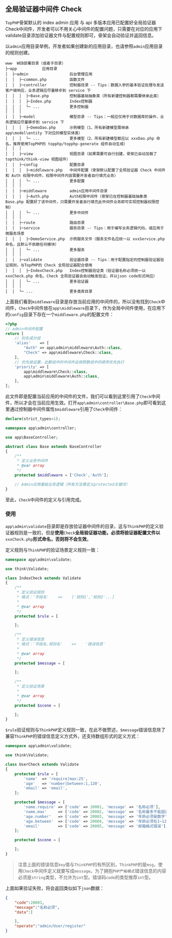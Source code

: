 ## 全局验证器中间件 Check

`TopPHP`骨架默认的 index admin 应用 与 api 多版本应用已配置好全局验证器Check中间件，开发者可以不用关心中间件的配置问题，只需要在对应的应用下validate目录添加验证器文件与配置规则即可，骨架会自动验证并返回信息。

以`admin`应用目录举例，开发者如果创建新的应用目录，也请参照`admin`应用目录的规则创建。

```
www  WEB部署目录（或者子目录）
├─app           应用目录
│  ├─admin                  后台管理应用
│  │  ├─common.php          函数文件
│  │  ├─controller          控制器目录 -- Tips：数据入参的基本验证处理与发送客户端响应，业务逻辑应尽量移步到 service 下
│  │  │  ├─Base.php         控制器基础抽象类（所有新建控制器都需要继承此类）
│  │  │  ├─Index.php        Index控制器
│  │  │  └─ ...             更多控制器
│  │  │
│  │  ├─model               模型目录 -- Tips：一般应仅用于对数据库的操作，业务逻辑应尽量移步到 service 下
│  │  │  ├─DemoDao.php      示例模型（1、所有新建模型需继承 app\model\entity 下对应的模型实体类）
│  │  │  └─ ...             更多模型（2、所有新建模型都应以 xxxDao.php 命名，推荐使用TopPHP的 topphp/topphp-generate 组件自动生成）
│  │  │
│  │  ├─view                视图目录（如果需要可自行创建，骨架已自动加载了 topthink/think-view 视图组件）
│  │  ├─config              配置目录
│  │  │  ├─middleware.php   中间件配置（骨架默认配置了全局验证器 Check 中间件和 Auth 权限中间件，权限中间件内容需要开发者自行填充业务）
│  │  │  └─ ...             更多配置
│  │  │
│  │  ├─middleware          admin应用中间件目录
│  │  │  ├─Auth.php         Auth权限中间件（骨架已在控制器基础抽象类 Base.php 配置好了该中间件，只需要开发者自行填充此中间件业务即可实现控制器权限控制）
│  │  │  └─ ...             更多中间件
│  │  │
│  │  ├─route               路由目录
│  │  ├─service             服务目录 -- Tips：用于编写业务逻辑代码，或应用于微服务场景
│  │  │  ├─DemoService.php  示例服务文件（服务文件名应统一以 xxxService.php 命名，且默认不依赖任何模块）
│  │  │  └─ ...             更多服务
│  │  │
│  │  ├─validate            验证器目录 -- Tips：用于配置指定的控制器验证器验证规则，与TopPHP的 Check 全局验证器配合使用
│  │  │  ├─IndexCheck.php   Index控制器验证类（验证器名称必须统一以 xxxCheck.php 命名，Check 全局验证器会自动触发验证，并以json code形式响应）
│  │  │  └─ ...             更多验证器
│  │  │
│  │  └─ ...                更多类库目录
```

上面我们看到`middleware`目录是存放当前应用的中间件的，所以没有找到`Check`中间件，`Check`中间件放在`app\middleware`目录下，作为全局中间件使用，在应用下的`config`目录下存在一个`middleware.php`的配置文件：

```php
<?php
// admin中间件配置
return [
    // 别名或分组
    'alias'    => [
        "Auth" => app\admin\middleware\Auth::class,
        "Check" => app\middleware\Check::class,
    ],
    // 优先级设置，此数组中的中间件会按照数组中的顺序优先执行
    'priority' => [
        app\middleware\Check::class,
        app\admin\middleware\Auth::class,
    ],
];
```

此文件即是配置当前应用的中间件的文件，我们可以看到这里引用了`Check`中间件，所以才会在当前应用生效。打开`app\admin\controller\Base.php`即可看到这里通过控制器中间件属性`$middleware`引用了`Check`中间件：

```php
declare(strict_types=1);

namespace app\admin\controller;

use app\BaseController;

abstract class Base extends BaseController
{
    /**
     * 定义业务中间件
     * @var array
     */
    protected $middleware = ['Check','Auth'];

    // Admin应用基础业务逻辑（所有方法需定义protected关键词）
}
```

至此，`Check`中间件的定义与引用完成。

### 使用

`app\admin\validate`目录即是存放验证器中间件的目录，这与`ThinkPHP`的定义验证器规则是一致的，但是**使用**`Check`**全局验证器功能，必须将验证器配置文件以**`xxxCheck.php`**形式命名，否则将不会生效**。

定义规则与`ThinkPHP`的验证场景定义规则一致：

```php
namespace app\admin\validate;

use think\Validate;

class IndexCheck extends Validate
{
    /**
     * 定义验证规则
     * 格式：'字段名'    =>    ['规则1','规则2'...]
     *
     * @var array
     */
    protected $rule = [

    ];

    /**
     * 定义错误信息
     * 格式：'字段名.规则名'    =>    '错误信息'
     *
     * @var array
     */
    protected $message = [

    ];

    /**
     * 定义验证场景
     *
     * @var array
     */
    protected $scene = [

    ];
}
```

`$rule`验证规则与`ThinkPHP`定义规则一致，在此不做赘述，`$message`错误信息除了兼容`ThinkPHP`的错误信息定义方式外，还支持数组形式的定义方式：

```php
namespace app\admin\validate;

use think\Validate;

class UserCheck extends Validate
{
    protected $rule = [
        'name'  => 'require|max:25',
        'age'   => 'number|between:1,120',
        'email' => 'email',
    ];

    protected $message = [
        'name.require' => ['code' => 20001, 'message' => '名称必须'],
        'name.max'     => ['code' => 20002, 'message' => '名称最多不能超过25个字符'],
        'age.number'   => ['code' => 20003, 'message' => '年龄必须是数字'],
        'age.between'  => ['code' => 20004, 'message' => '年龄必须在1~120之间'],
        'email'        => ['code' => 20005, 'message' => '邮箱格式错误'],
    ];

    protected $scene = [

    ];
}
```

> 注意上面的错误信息`key`值与`ThinkPHP`的有所区别，`ThinkPHP`的是`msg`，使用`Check`中间件定义就要写成`message`。为了拥抱`PHP严格模式`错误信息的内容必须是`string`类型，不允许为`int`型。错误码`code`的类型推荐`int`型。

上面如果验证失败，将会返回类似如下`json`数据：

```json
{
    "code":20001,
    "message":"名称必须",
    "data":[

    ],
    "operate":"admin/User/register"
}
```





